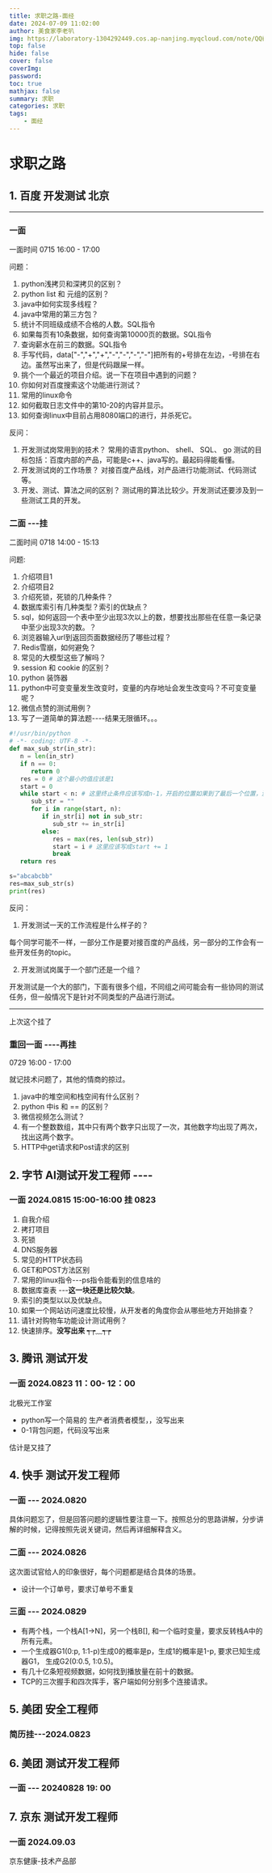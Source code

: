 ```yaml
---
title: 求职之路-面经
date: 2024-07-09 11:02:00
author: 美食家李老叭
img: https://laboratory-1304292449.cos.ap-nanjing.myqcloud.com/note/QQ截图20240721095809.png
top: false
hide: false
cover: false
coverImg: 
password: 
toc: true
mathjax: false
summary: 求职 
categories: 求职
tags:
    - 面经
---
```

# 求职之路

## 1. 百度 开发测试 北京

---

### 一面

一面时间   0715  16:00 - 17:00

问题：

1. python浅拷贝和深拷贝的区别？
2. python list 和 元组的区别？
3. java中如何实现多线程？
4. java中常用的第三方包？
5. 统计不同班级成绩不合格的人数。SQL指令
6. 如果每页有10条数据，如何查询第10000页的数据。SQL指令
7. 查询薪水在前三的数据。SQL指令
8. 手写代码，data["-","+","+","-","-","-","-"]把所有的+号排在左边，-号排在右边。虽然写出来了，但是代码跟屎一样。
9. 挑个一个最近的项目介绍。说一下在项目中遇到的问题？
10. 你如何对百度搜索这个功能进行测试？
11. 常用的linux命令
12. 如何截取日志文件中的第10-20的内容并显示。
13. 如何查询linux中目前占用8080端口的进行，并杀死它。

反问：

1. 开发测试岗常用到的技术？
   常用的语言python、 shell、 SQL、 go
   测试的目标包括：百度内部的产品，可能是c++、java写的。最起码得能看懂。
2. 开发测试岗的工作场景？
   对接百度产品线，对产品进行功能测试、代码测试等。
3. 开发、测试、算法之间的区别？
   测试用的算法比较少。开发测试还要涉及到一些测试工具的开发。

### 二面 ---挂

二面时间   0718  14:00 - 15:13

问题:

1. 介绍项目1
2. 介绍项目2
3. 介绍死锁，死锁的几种条件？
4. 数据库索引有几种类型？索引的优缺点？
5. sql，如何返回一个表中至少出现3次以上的数，想要找出那些在任意一条记录中至少出现3次的数。？
6. 浏览器输入url到返回页面数据经历了哪些过程？
7. Redis雪崩，如何避免？
8. 常见的大模型这些了解吗？
9. session 和 cookie 的区别？
10. python 装饰器
11. python中可变变量发生改变时，变量的内存地址会发生改变吗？不可变变量呢？
12. 微信点赞的测试用例？
13. 写了一道简单的算法题----结果无限循环。。。

```python
#!/usr/bin/python
# -*- coding: UTF-8 -*-
def max_sub_str(in_str):
   n = len(in_str)
   if n == 0:
      return 0
   res = 0 # 这个最小的值应该是1
   start = 0
   while start < n: # 这里终止条件应该写成n-1，开启的位置如果到了最后一个位置，没必要进行了。因为最小的字符长度就是1
      sub_str = ""
      for i in range(start, n):
         if in_str[i] not in sub_str:
            sub_str += in_str[i]
         else:
            res = max(res, len(sub_str))
            start = i # 这里应该写成start += 1
            break
   return res

s="abcabcbb"
res=max_sub_str(s)
print(res)
```

反问：

1. 开发测试一天的工作流程是什么样子的？

每个同学可能不一样，一部分工作是要对接百度的产品线，另一部分的工作会有一些开发任务的topic。

2. 开发测试岗属于一个部门还是一个组？

开发测试是一个大的部门，下面有很多个组，不同组之间可能会有一些协同的测试任务，但一般情况下是针对不同类型的产品进行测试。

---

上次这个挂了

### 重回一面 ----再挂

0729  16:00 - 17:00

就记技术问题了，其他的情商的掠过。

1. java中的堆空间和栈空间有什么区别？
2. python 中is 和 == 的区别？
3. 微信视频怎么测试？
4. 有一个整数数组，其中只有两个数字只出现了一次，其他数字均出现了两次，找出这两个数字。
5. HTTP中get请求和Post请求的区别

## 2. 字节 AI测试开发工程师 ----

### 一面  2024.0815  15:00-16:00   挂 0823

1. 自我介绍
2. 拷打项目
3. 死锁
4. DNS服务器
5. 常见的HTTP状态码
6. GET和POST方法区别
7. 常用的linux指令---ps指令能看到的信息啥的
8. 数据库查表 ---**这一块还是比较欠缺**。
9. 索引的类型以以及优缺点。
10. 如果一个网站访问速度比较慢，从开发者的角度你会从哪些地方开始排查？
11. 请针对购物车功能设计测试用例？
12. 快速排序。**没写出来**  ┭┮﹏┭┮

## 3. 腾讯 测试开发

### 一面 2024.0823  11：00- 12：00

北极光工作室

- python写一个简易的 生产者消费者模型，，没写出来
- 0-1背包问题，代码没写出来

估计是又挂了

## 4. 快手 测试开发工程师

### 一面 --- 2024.0820

具体问题忘了，但是回答问题的逻辑性要注意一下。按照总分的思路讲解，分步讲解的时候，记得按照先说关键词，然后再详细解释含义。

### 二面 --- 2024.0826

这次面试官给人的印象很好，每个问题都是结合具体的场景。

- 设计一个订单号，要求订单号不重复

### 三面 --- 2024.0829


- 有两个栈，一个栈A[1->N]，另一个栈B[], 和一个临时变量，要求反转栈A中的所有元素。
- 一个生成器G1(0:p, 1:1-p)生成0的概率是p，生成1的概率是1-p, 要求已知生成器G1， 生成G2(0:0.5, 1:0.5)。
- 有几十亿条短视频数据，如何找到播放量在前十的数据。
- TCP的三次握手和四次挥手，客户端如何分别多个连接请求。



## 5. 美团 安全工程师

### 简历挂---2024.0823


## 6. 美团 测试开发工程师

### 一面 --- 20240828 19: 00



## 7. 京东 测试开发工程师

### 一面  2024.09.03

京东健康-技术产品部
